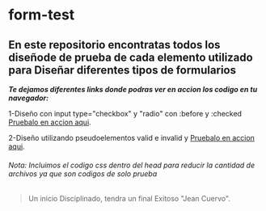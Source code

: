 # form-test

## En este repositorio encontratas todos los diseñode de prueba de cada elemento utilizado para Diseñar diferentes tipos de formularios

***Te dejamos diferentes links donde podras ver en accion los codigo en tu navegador:***

1-Diseño con input type="checkbox" y "radio" con :before y :checked [Pruebalo en accion aqui](http://kenia-claro.cu.ma/form-casillas-verificacion.html).
 
2-Diseño utilizando pseudoelementos valid e invalid y  [Pruebalo en accion aqui](http://kenia-claro.cu.ma/pseudoelementos-form-css.html).

###### Nota: Incluimos el codigo css dentro del head para reducir la cantidad de archivos ya que son codigos de solo prueba



>Un inicio Disciplinado, tendra un final Exitoso "Jean Cuervo".







